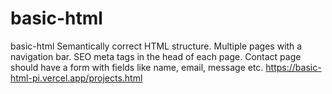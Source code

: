 # basic-html
basic-html
Semantically correct HTML structure.
Multiple pages with a navigation bar.
SEO meta tags in the head of each page.
Contact page should have a form with fields like name, email, message etc.
https://basic-html-pi.vercel.app/projects.html
